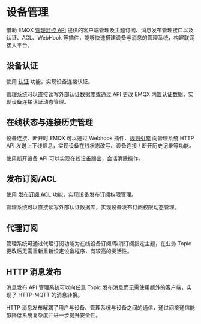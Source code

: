 # 设备管理

借助 EMQX [管理监控 API](../advanced/http-api.md) 提供的客户端管理及主题订阅、消息发布管理接口以及认证、ACL、WebHook 等插件，能够快速搭建设备与消息的管理系统，构建联网接入平台。



## 设备认证

使用 [认证](../advanced/auth.md) 功能，实现设备连接认证。

管理系统可以直接读写外部认证数据库或通过 API 更改 EMQX 内置认证数据，实现设备连接认证动态管理。



## 在线状态与连接历史管理

设备连接、断开时 EMQX 可以通过 Webhook 插件、[规则引擎](../rule/rule-engine.md) 向管理系统 HTTP API 发送上下线信息，实现设备在线状态改写、设备连接 / 断开历史记录等功能。

使用断开设备 API 可以实现在线设备踢出，会话清除操作。


## 发布订阅/ACL

使用 [发布订阅 ACL](../advanced/acl.md) 功能，实现设备发布订阅权限管理。

管理系统可以直接读写外部认证数据库，实现设备发布订阅权限动态管理。


## 代理订阅

管理系统可通过代理订阅功能为在线设备订阅/取消订阅指定主题，在业务 Topic 更改后无需重新重新设定设备程序，有较高的灵活性。


## HTTP 消息发布

消息发布 API 管理系统可以向任意 Topic 发布消息而无需使用额外的客户端，实现了 HTTP-MQTT 的消息转换。

HTTP 消息发布解耦了用户与设备、管理系统与设备之间的通信，通过间接通信能够降低系统复杂度并进一步提升安全性。


